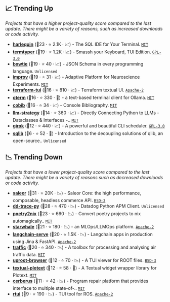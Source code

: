 ## 📈 Trending Up

_Projects that have a higher project-quality score compared to the last update. There might be a variety of reasons, such as increased downloads or code activity._

- <b><a href="https://github.com/tconbeer/harlequin">harlequin</a></b> (🥇23 ·  ⭐ 2.1K · 📈) - The SQL IDE for Your Terminal. <code><a href="http://bit.ly/34MBwT8">MIT</a></code>
- <b><a href="https://github.com/kraanzu/smassh">termtyper</a></b> (🥈19 ·  ⭐ 1.2K · 📈) - Smassh your Keyboard, TUI Edition. <code><a href="http://bit.ly/2M0xdwT">GPL-3.0</a></code>
- <b><a href="https://github.com/bowtie-json-schema/bowtie">bowtie</a></b> (🥈19 ·  ⭐ 40 · 📈) - JSON Schema in every programming language. <code>Unlicensed</code>
- <b><a href="https://github.com/project-improv/improv">improv</a></b> (🥈19 ·  ⭐ 31 · 📈) - Adaptive Platform for Neuroscience Experiments. <code><a href="http://bit.ly/34MBwT8">MIT</a></code>
- <b><a href="https://github.com/idoavrah/terraform-tui">terraform-tui</a></b> (🥈16 ·  ⭐ 810 · 📈) - Terraform textual UI. <code><a href="http://bit.ly/3nYMfla">Apache-2</a></code>
- <b><a href="https://github.com/ggozad/oterm">oterm</a></b> (🥈16 ·  ⭐ 330 · 🐣) - a text-based terminal client for Ollama. <code><a href="http://bit.ly/34MBwT8">MIT</a></code>
- <b><a href="https://github.com/mrossinek/cobib">cobib</a></b> (🥈16 ·  ⭐ 34 · 📈) - Console Bibliography. <code><a href="http://bit.ly/34MBwT8">MIT</a></code>
- <b><a href="https://github.com/BlackHC/llm-strategy">llm-strategy</a></b> (🥈14 ·  ⭐ 360 · 📈) - Directly Connecting Python to LLMs - Dataclasses & Interfaces -.. <code><a href="http://bit.ly/34MBwT8">MIT</a></code>
- <b><a href="https://github.com/noisrucer/girok">girok</a></b> (🥈12 ·  ⭐ 440 · 📈) - A powerful and beautiful CLI scheduler. <code><a href="http://bit.ly/2M0xdwT">GPL-3.0</a></code>
- <b><a href="https://github.com/zhostev/sqlib">sqlib</a></b> (🥉6 ·  ⭐ 52 · 🐣) - Introduction to the decoupling solutions of qlib, an open-source.. <code>Unlicensed</code>

## 📉 Trending Down

_Projects that have a lower project-quality score compared to the last update. There might be a variety of reasons such as decreased downloads or code activity._

- <b><a href="https://github.com/saleor/saleor">saleor</a></b> (🥇31 ·  ⭐ 20K · 📉) - Saleor Core: the high performance, composable, headless commerce API. <code><a href="http://bit.ly/3aKzpTv">BSD-3</a></code>
- <b><a href="https://github.com/DataDog/dd-trace-py">dd-trace-py</a></b> (🥇28 ·  ⭐ 470 · 📉) - Datadog Python APM Client. <code>Unlicensed</code>
- <b><a href="https://github.com/nix-community/poetry2nix">poetry2nix</a></b> (🥇23 ·  ⭐ 660 · 📉) - Convert poetry projects to nix automagically.. <code><a href="http://bit.ly/34MBwT8">MIT</a></code>
- <b><a href="https://github.com/star-whale/starwhale">starwhale</a></b> (🥇21 ·  ⭐ 180 · 📉) - an MLOps/LLMOps platform. <code><a href="http://bit.ly/3nYMfla">Apache-2</a></code>
- <b><a href="https://github.com/jina-ai/langchain-serve">langchain-serve</a></b> (🥈20 ·  ⭐ 1.5K · 📉) - Langchain apps in production using Jina & FastAPI. <code><a href="http://bit.ly/3nYMfla">Apache-2</a></code>
- <b><a href="https://github.com/xoolive/traffic">traffic</a></b> (🥈20 ·  ⭐ 340 · 📉) - A toolbox for processing and analysing air traffic data. <code><a href="http://bit.ly/34MBwT8">MIT</a></code>
- <b><a href="https://github.com/scikit-hep/uproot-browser">uproot-browser</a></b> (🥈12 ·  ⭐ 70 · 📉) - A TUI viewer for ROOT files. <code><a href="http://bit.ly/3aKzpTv">BSD-3</a></code>
- <b><a href="https://github.com/Textualize/textual-plotext">textual-plotext</a></b> (🥈12 ·  ⭐ 58 · 🐣) - A Textual widget wrapper library for Plotext. <code><a href="http://bit.ly/34MBwT8">MIT</a></code>
- <b><a href="https://github.com/nus-apr/cerberus">cerberus</a></b> (🥉11 ·  ⭐ 42 · 📉) - Program repair platform that provides interface to multiple state-of-.. <code><a href="http://bit.ly/34MBwT8">MIT</a></code>
- <b><a href="https://github.com/eduidl/rtui">rtui</a></b> (🥉9 ·  ⭐ 190 · 📉) - TUI tool for ROS. <code><a href="http://bit.ly/3nYMfla">Apache-2</a></code>

